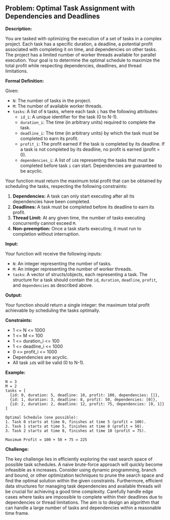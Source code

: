 ## Problem: Optimal Task Assignment with Dependencies and Deadlines

**Description:**

You are tasked with optimizing the execution of a set of tasks in a complex project. Each task has a specific duration, a deadline, a potential profit associated with completing it on time, and dependencies on other tasks. The project has a limited number of worker threads available for parallel execution. Your goal is to determine the optimal schedule to maximize the total profit while respecting dependencies, deadlines, and thread limitations.

**Formal Definition:**

Given:

*   `N`: The number of tasks in the project.
*   `M`: The number of available worker threads.
*   `tasks`: A list of `N` tasks, where each task `i` has the following attributes:
    *   `id_i`: A unique identifier for the task (0 to N-1).
    *   `duration_i`: The time (in arbitrary units) required to complete the task.
    *   `deadline_i`: The time (in arbitrary units) by which the task must be completed to earn its profit.
    *   `profit_i`: The profit earned if the task is completed by its deadline. If a task is not completed by its deadline, no profit is earned (profit = 0).
    *   `dependencies_i`: A list of `id`s representing the tasks that must be completed before task `i` can start.  Dependencies are guaranteed to be acyclic.

Your function must return the maximum total profit that can be obtained by scheduling the tasks, respecting the following constraints:

1.  **Dependencies:** A task can only start executing after all its dependencies have been completed.
2.  **Deadlines:** A task must be completed before its deadline to earn its profit.
3.  **Thread Limit:** At any given time, the number of tasks executing concurrently cannot exceed `M`.
4.  **Non-preemption:** Once a task starts executing, it must run to completion without interruption.

**Input:**

Your function will receive the following inputs:

*   `N`: An integer representing the number of tasks.
*   `M`: An integer representing the number of worker threads.
*   `tasks`: A vector of structs/objects, each representing a task.  The structure for a task should contain the `id`, `duration`, `deadline`, `profit`, and `dependencies` as described above.

**Output:**

Your function should return a single integer: the maximum total profit achievable by scheduling the tasks optimally.

**Constraints:**

*   1 <= N <= 1000
*   1 <= M <= 100
*   1 <= duration\_i <= 100
*   1 <= deadline\_i <= 1000
*   0 <= profit\_i <= 1000
*   Dependencies are acyclic.
*   All task `id`s will be valid (0 to N-1).

**Example:**

```
N = 3
M = 2
tasks = [
  {id: 0, duration: 5, deadline: 10, profit: 100, dependencies: []},
  {id: 1, duration: 3, deadline: 8, profit: 50, dependencies: [0]},
  {id: 2, duration: 2, deadline: 12, profit: 75, dependencies: [0, 1]}
]

Optimal Schedule (one possible):
1. Task 0 starts at time 0, finishes at time 5 (profit = 100).
2. Task 1 starts at time 5, finishes at time 8 (profit = 50).
3. Task 2 starts at time 8, finishes at time 10 (profit = 75).

Maximum Profit = 100 + 50 + 75 = 225

```

**Challenge:**

The key challenge lies in efficiently exploring the vast search space of possible task schedules.  A naive brute-force approach will quickly become infeasible as `N` increases.  Consider using dynamic programming, branch and bound, or other optimization techniques to prune the search space and find the optimal solution within the given constraints.  Furthermore, efficient data structures for managing task dependencies and available threads will be crucial for achieving a good time complexity. Carefully handle edge cases where tasks are impossible to complete within their deadlines due to dependencies or thread limitations.  The aim is to design an algorithm that can handle a large number of tasks and dependencies within a reasonable time frame.
